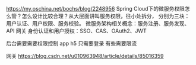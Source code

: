 
https://my.oschina.net/bochs/blog/2248956
Spring Cloud下的微服务权限怎么管？怎么设计比较合理？从大层面讲叫服务权限，往小处拆分，
分别为三块：用户认证、用户权限、服务校验。
微服务架构相关概念：服务注册、服务发现、API 网关
身份认证和用户授权：SSO、CAS、OAuth2、JWT

后台需要需要权限控制
app h5 只需要登录
有些需要限流

网关
https://blog.csdn.net/u010963948/article/details/85016359